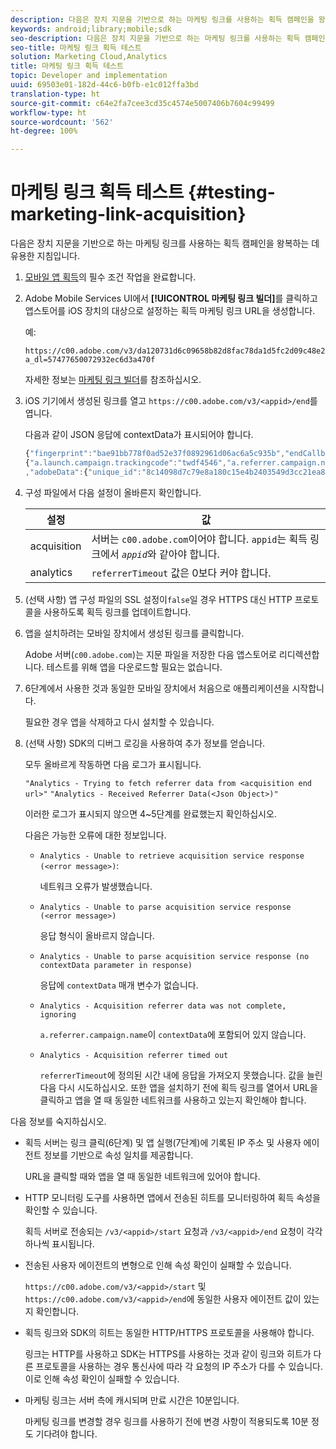 ```yaml
---
description: 다음은 장치 지문을 기반으로 하는 마케팅 링크를 사용하는 획득 캠페인을 왕복하는 데 유용한 지침입니다.
keywords: android;library;mobile;sdk
seo-description: 다음은 장치 지문을 기반으로 하는 마케팅 링크를 사용하는 획득 캠페인을 왕복하는 데 유용한 지침입니다.
seo-title: 마케팅 링크 획득 테스트
solution: Marketing Cloud,Analytics
title: 마케팅 링크 획득 테스트
topic: Developer and implementation
uuid: 69503e01-182d-44c6-b0fb-e1c012ffa3bd
translation-type: ht
source-git-commit: c64e2fa7cee3cd35c4574e5007406b7604c99499
workflow-type: ht
source-wordcount: '562'
ht-degree: 100%

---
```



# 마케팅 링크 획득 테스트 {#testing-marketing-link-acquisition}

다음은 장치 지문을 기반으로 하는 마케팅 링크를 사용하는 획득 캠페인을 왕복하는 데 유용한 지침입니다.

1. [모바일 앱 획득](/help/ios/acquisition-main/acquisition.md)의 필수 조건 작업을 완료합니다.
1. Adobe Mobile Services UI에서 **[!UICONTROL 마케팅 링크 빌더]**&#x200B;를 클릭하고 앱스토어를 iOS 장치의 대상으로 설정하는 획득 마케팅 링크 URL을 생성합니다.

   예:

   ```
   https://c00.adobe.com/v3/da120731d6c09658b82d8fac78da1d5fc2d09c48e21b3a55f9e2d7344e08425d/start?a_dl=57477650072932ec6d3a470f
   ```

   자세한 정보는 [마케팅 링크 빌더](/help/using/acquisition-main/c-marketing-links-builder/c-marketing-links-builder.md)를 참조하십시오.


1. iOS 기기에서 생성된 링크를 열고 `https://c00.adobe.com/v3/<appid>/end`를 엽니다.

   다음과 같이 JSON 응답에 contextData가 표시되어야 합니다.

   ```js
   {"fingerprint":"bae91bb778f0ad52e37f0892961d06ac6a5c935b","endCallbacks":["***"],"timestamp":1464301217,"appguid":"da120731d6c09658b82d8fac78da1d5fc2d09c48e21b3a55f9e2d7344e08425d","contextData":
   {"a.launch.campaign.trackingcode":"twdf4546","a.referrer.campaign.name":"iOS Demo","a.referrer.campaign.trackingcode":"twdf4546"}
   ,"adobeData":{"unique_id":"8c14098d7c79e8a180c15e4b2403549d3cc21ea8","deeplinkid":"57477650072932ec6d3a470f"}}
   ```

1. 구성 파일에서 다음 설정이 올바른지 확인합니다.

   | 설정 | 값 |
   |--- |--- |
   | acquisition | 서버는 `c00.adobe.com`이어야 합니다.   `appid`는 획득 링크에서 *`appid`*&#x200B;와 같아야 합니다. |
   | analytics | `referrerTimeout` 값은 0보다 커야 합니다. |

1. (선택 사항) 앱 구성 파일의 SSL 설정이`false`일 경우 HTTPS 대신 HTTP 프로토콜을 사용하도록 획득 링크를 업데이트합니다.
1. 앱을 설치하려는 모바일 장치에서 생성된 링크를 클릭합니다.

   Adobe 서버(`c00.adobe.com`)는 지문 파일을 저장한 다음 앱스토어로 리디렉션합니다. 테스트를 위해 앱을 다운로드할 필요는 없습니다.
1. 6단계에서 사용한 것과 동일한 모바일 장치에서 처음으로 애플리케이션을 시작합니다.

   필요한 경우 앱을 삭제하고 다시 설치할 수 있습니다.
1. (선택 사항) SDK의 디버그 로깅을 사용하여 추가 정보를 얻습니다.

   모두 올바르게 작동하면 다음 로그가 표시됩니다.

   `"Analytics - Trying to fetch referrer data from <acquisition end url>"`
   `"Analytics - Received Referrer Data(<Json Object>)"`

   이러한 로그가 표시되지 않으면 4~5단계를 완료했는지 확인하십시오.

   다음은 가능한 오류에 대한 정보입니다.

   * `Analytics - Unable to retrieve acquisition service response (<error message>)`:

      네트워크 오류가 발생했습니다.

   * `Analytics - Unable to parse acquisition service response (<error message>)`

      응답 형식이 올바르지 않습니다.

   * `Analytics - Unable to parse acquisition service response (no contextData parameter in response)`

      응답에 `contextData` 매개 변수가 없습니다.

   * `Analytics - Acquisition referrer data was not complete, ignoring`

      `a.referrer.campaign.name`이 `contextData`에 포함되어 있지 않습니다.

   * `Analytics - Acquisition referrer timed out`

      `referrerTimeout`에 정의된 시간 내에 응답을 가져오지 못했습니다. 값을 늘린 다음 다시 시도하십시오. 또한 앱을 설치하기 전에 획득 링크를 열어서 URL을 클릭하고 앱을 열 때 동일한 네트워크를 사용하고 있는지 확인해야 합니다.

다음 정보를 숙지하십시오.

* 획득 서버는 링크 클릭(6단계) 및 앱 실행(7단계)에 기록된 IP 주소 및 사용자 에이전트 정보를 기반으로 속성 일치를 제공합니다.

   URL을 클릭할 때와 앱을 열 때 동일한 네트워크에 있어야 합니다.

* HTTP 모니터링 도구를 사용하면 앱에서 전송된 히트를 모니터링하여 획득 속성을 확인할 수 있습니다.

   획득 서버로 전송되는 `/v3/<appid>/start` 요청과 `/v3/<appid>/end` 요청이 각각 하나씩 표시됩니다.

* 전송된 사용자 에이전트의 변형으로 인해 속성 확인이 실패할 수 있습니다.

   `https://c00.adobe.com/v3/<appid>/start` 및 `https://c00.adobe.com/v3/<appid>/end`에 동일한 사용자 에이전트 값이 있는지 확인합니다.

* 획득 링크와 SDK의 히트는 동일한 HTTP/HTTPS 프로토콜을 사용해야 합니다.

   링크는 HTTP를 사용하고 SDK는 HTTPS를 사용하는 것과 같이 링크와 히트가 다른 프로토콜을 사용하는 경우 통신사에 따라 각 요청의 IP 주소가 다를 수 있습니다. 이로 인해 속성 확인이 실패할 수 있습니다.

* 마케팅 링크는 서버 측에 캐시되며 만료 시간은 10분입니다. 

   마케팅 링크를 변경할 경우 링크를 사용하기 전에 변경 사항이 적용되도록 10분 정도 기다려야 합니다.